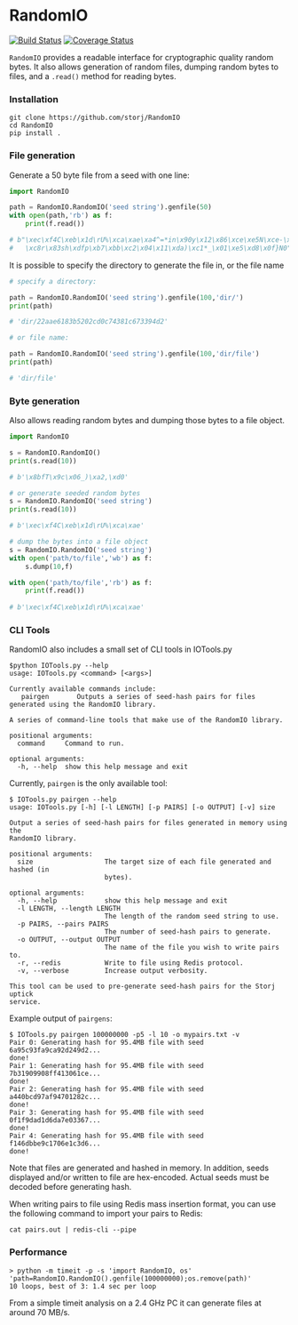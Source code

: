 RandomIO
===============

[![Build Status](https://travis-ci.org/Storj/RandomIO.svg)](https://travis-ci.org/Storj/RandomIO) [![Coverage Status](https://img.shields.io/coveralls/Storj/RandomIO.svg)](https://coveralls.io/r/Storj/RandomIO?branch=master)

`RandomIO` provides a readable interface for cryptographic quality random bytes.  It also allows generation of random files, dumping random bytes to files, and a `.read()` method for reading bytes.

### Installation

```
git clone https://github.com/storj/RandomIO
cd RandomIO
pip install .
```

### File generation

Generate a 50 byte file from a seed with one line:

```python
import RandomIO

path = RandomIO.RandomIO('seed string').genfile(50)
with open(path,'rb') as f:
	print(f.read())

# b"\xec\xf4C\xeb\x1d\rU%\xca\xae\xa4^=*in\x90y\x12\x86\xce\xe5N\xce-\x16
#   \xc8r\x83sh\xdfp\xb7\xbb\xc2\x04\x11\xda)\xc1*_\x01\xe5\xd8\x0f}N0"
```

It is possible to specify the directory to generate the file in, or the file name

```python
# specify a directory:

path = RandomIO.RandomIO('seed string').genfile(100,'dir/')
print(path)

# 'dir/22aae6183b5202cd0c74381c673394d2'

# or file name:

path = RandomIO.RandomIO('seed string').genfile(100,'dir/file')
print(path)

# 'dir/file'
```

### Byte generation

Also allows reading random bytes and dumping those bytes to a file object.

```python
import RandomIO

s = RandomIO.RandomIO()
print(s.read(10))

# b'\x8bfT\x9c\x06_)\xa2,\xd0'

# or generate seeded random bytes
s = RandomIO.RandomIO('seed string')
print(s.read(10))

# b'\xec\xf4C\xeb\x1d\rU%\xca\xae'

# dump the bytes into a file object
s = RandomIO.RandomIO('seed string')
with open('path/to/file','wb') as f:
	s.dump(10,f)

with open('path/to/file','rb') as f:
	print(f.read())
	
# b'\xec\xf4C\xeb\x1d\rU%\xca\xae'
```

### CLI Tools

RandomIO also includes a small set of CLI tools in IOTools.py
```
$python IOTools.py --help
usage: IOTools.py <command> [<args>]

Currently available commands include:
   pairgen       Outputs a series of seed-hash pairs for files generated using the RandomIO library.

A series of command-line tools that make use of the RandomIO library.

positional arguments:
  command     Command to run.

optional arguments:
  -h, --help  show this help message and exit
```

Currently, `pairgen` is the only available tool:
```
$ IOTools.py pairgen --help
usage: IOTools.py [-h] [-l LENGTH] [-p PAIRS] [-o OUTPUT] [-v] size

Output a series of seed-hash pairs for files generated in memory using the
RandomIO library.

positional arguments:
  size                  The target size of each file generated and hashed (in
                        bytes).

optional arguments:
  -h, --help            show this help message and exit
  -l LENGTH, --length LENGTH
                        The length of the random seed string to use.
  -p PAIRS, --pairs PAIRS
                        The number of seed-hash pairs to generate.
  -o OUTPUT, --output OUTPUT
                        The name of the file you wish to write pairs to.
  -r, --redis           Write to file using Redis protocol.
  -v, --verbose         Increase output verbosity.

This tool can be used to pre-generate seed-hash pairs for the Storj uptick
service.
```

Example output of `pairgens`:
```
$ IOTools.py pairgen 100000000 -p5 -l 10 -o mypairs.txt -v
Pair 0: Generating hash for 95.4MB file with seed 6a95c93fa9ca92d249d2...
done!
Pair 1: Generating hash for 95.4MB file with seed 7b31909908ff413061ce...
done!
Pair 2: Generating hash for 95.4MB file with seed a440bcd97af94701282c...
done!
Pair 3: Generating hash for 95.4MB file with seed 0f1f9dad1d6da7e03367...
done!
Pair 4: Generating hash for 95.4MB file with seed f146dbbe9c1706e1c3d6...
done!
```

Note that files are generated and hashed in memory. In addition, seeds displayed and/or written to file are hex-encoded. Actual seeds must be decoded before generating hash.

When writing pairs to file using Redis mass insertion format, you can use the following command to import your pairs to Redis:

`cat pairs.out | redis-cli --pipe`

### Performance

```
> python -m timeit -p -s 'import RandomIO, os' 'path=RandomIO.RandomIO().genfile(100000000);os.remove(path)'
10 loops, best of 3: 1.4 sec per loop
```

From a simple timeit analysis on a 2.4 GHz PC it can generate files at around 70 MB/s.
